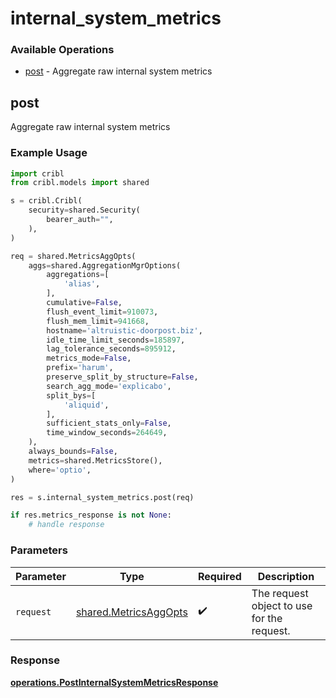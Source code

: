 # internal_system_metrics

### Available Operations

* [post](#post) - Aggregate raw internal system metrics

## post

Aggregate raw internal system metrics

### Example Usage

```python
import cribl
from cribl.models import shared

s = cribl.Cribl(
    security=shared.Security(
        bearer_auth="",
    ),
)

req = shared.MetricsAggOpts(
    aggs=shared.AggregationMgrOptions(
        aggregations=[
            'alias',
        ],
        cumulative=False,
        flush_event_limit=910073,
        flush_mem_limit=941668,
        hostname='altruistic-doorpost.biz',
        idle_time_limit_seconds=185897,
        lag_tolerance_seconds=895912,
        metrics_mode=False,
        prefix='harum',
        preserve_split_by_structure=False,
        search_agg_mode='explicabo',
        split_bys=[
            'aliquid',
        ],
        sufficient_stats_only=False,
        time_window_seconds=264649,
    ),
    always_bounds=False,
    metrics=shared.MetricsStore(),
    where='optio',
)

res = s.internal_system_metrics.post(req)

if res.metrics_response is not None:
    # handle response
```

### Parameters

| Parameter                                                      | Type                                                           | Required                                                       | Description                                                    |
| -------------------------------------------------------------- | -------------------------------------------------------------- | -------------------------------------------------------------- | -------------------------------------------------------------- |
| `request`                                                      | [shared.MetricsAggOpts](../../models/shared/metricsaggopts.md) | :heavy_check_mark:                                             | The request object to use for the request.                     |


### Response

**[operations.PostInternalSystemMetricsResponse](../../models/operations/postinternalsystemmetricsresponse.md)**


